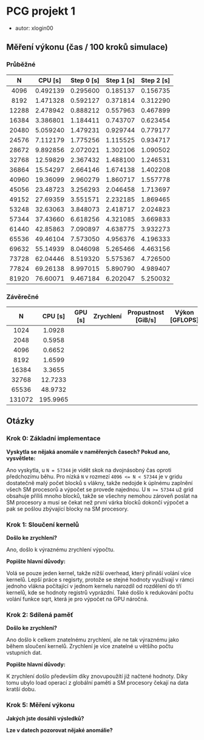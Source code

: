 # PCG projekt 1
- autor: xlogin00

## Měření výkonu (čas / 100 kroků simulace)

### Průběžné
|   N   | CPU [s]  | Step 0 [s] | Step 1 [s] | Step 2 [s] |
|:-----:|----------|------------|------------|------------|
|  4096 | 0.492139 |   0.295600 |   0.185137 |   0.156735 |
|  8192 | 1.471328 |   0.592127 |   0.371814 |   0.312290 |
| 12288 | 2.478942 |   0.888212 |   0.557963 |   0.467899 |
| 16384 | 3.386801 |   1.184411 |   0.743707 |   0.623454 |
| 20480 | 5.059240 |   1.479231 |   0.929744 |   0.779177 |
| 24576 | 7.112179 |   1.775256 |   1.115525 |   0.934717 |
| 28672 | 9.892856 |   2.072021 |   1.302106 |   1.090502 |
| 32768 | 12.59829 |   2.367432 |   1.488100 |   1.246531 |
| 36864 | 15.54297 |   2.664146 |   1.674138 |   1.402208 |
| 40960 | 19.36099 |   2.960279 |   1.860717 |   1.557778 |
| 45056 | 23.48723 |   3.256293 |   2.046458 |   1.713697 |
| 49152 | 27.69359 |   3.551571 |   2.232185 |   1.869465 |
| 53248 | 32.63063 |   3.848073 |   2.418717 |   2.024823 |
| 57344 | 37.43660 |   6.618256 |   4.321085 |   3.669833 |
| 61440 | 42.85863 |   7.090897 |   4.638775 |   3.932273 |
| 65536 | 49.46104 |   7.573050 |   4.956376 |   4.196333 |
| 69632 | 55.14939 |   8.046098 |   5.265466 |   4.463156 |
| 73728 | 62.04446 |   8.519320 |   5.575367 |   4.726500 |
| 77824 | 69.26138 |   8.997015 |   5.890790 |   4.989407 |
| 81920 | 76.60071 |   9.467184 |   6.202047 |   5.250032 |

### Závěrečné
|    N   |  CPU [s] | GPU [s] | Zrychlení | Propustnost [GiB/s] | Výkon [GFLOPS] |
|:------:|:--------:|:-------:|:---------:|:-------------------:|:--------------:|
|   1024 |   1.0928 |         |           |                     |                |
|   2048 |   0.5958 |         |           |                     |                |
|   4096 |   0.6652 |         |           |                     |                |
|   8192 |   1.6599 |         |           |                     |                |
|  16384 |   3.3655 |         |           |                     |                |
|  32768 |  12.7233 |         |           |                     |                |
|  65536 |  48.9732 |         |           |                     |                |
| 131072 | 195.9965 |         |           |                     |                |

## Otázky

### Krok 0: Základní implementace
**Vyskytla se nějaká anomále v naměřených časech? Pokud ano, vysvětlete:**

Ano vyskytla, u `N = 57344` je vidět skok na dvojnásobný čas oproti předchozímu běhu.
Pro nízká `N` v rozmezí `4096 <= N < 57344` je v gridu dostatečně malý počet blocků
s vlákny, takže nedojde k úplnému zaplnění všech SM procesorů a výpočet se provede
najednou. U `N >= 57344` už grid obsahuje příliš mnoho blocků, takže se všechny nemohou
zároveň poslat na SM procesory a musí se čekat než první várka blocků dokončí výpočet
a pak se pošlou zbývající blocky na SM procesory.


### Krok 1: Sloučení kernelů
**Došlo ke zrychlení?**

Ano, došlo k výraznému zrychlení výpočtu.

**Popište hlavní důvody:**

Volá se pouze jeden kernel, takže nižší overhead, který přináší volání více kernelů.
Lepší práce s regisrty, protože se stejné hodnoty využívají v rámci jednoho vlákna
počítající v jednom kernelu narozdíl od rozdělení do tří kernelů, kde se hodnoty registrů
vyprázdní. Také došlo k redukování počtu volání funkce sqrt, která je pro výpočet na GPU
náročná.

### Krok 2: Sdílená paměť
**Došlo ke zrychlení?**

Ano došlo k celkem znatelnému zrychlení, ale ne tak výraznému jako během sloučení kernelů.
Zrychlení je více znatelné u většího počtu vstupních dat.

**Popište hlavní důvody:**

K zrychlení došlo především díky znovupoužítí již načtené hodnoty. Díky tomu ubylo
load operací z globální paměti a SM procesory čekají na data kratší dobu. 

### Krok 5: Měření výkonu
**Jakých jste dosáhli výsledků?**

**Lze v datech pozorovat nějaké anomálie?**
